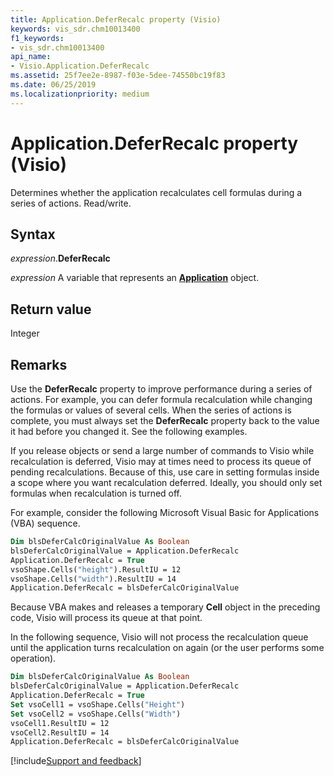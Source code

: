 ```yaml
---
title: Application.DeferRecalc property (Visio)
keywords: vis_sdr.chm10013400
f1_keywords:
- vis_sdr.chm10013400
api_name:
- Visio.Application.DeferRecalc
ms.assetid: 25f7ee2e-8987-f03e-5dee-74550bc19f83
ms.date: 06/25/2019
ms.localizationpriority: medium
---
```



# Application.DeferRecalc property (Visio)

Determines whether the application recalculates cell formulas during a series of actions. Read/write.


## Syntax

_expression_.**DeferRecalc**

_expression_ A variable that represents an **[Application](Visio.Application.md)** object.


## Return value

Integer


## Remarks

Use the **DeferRecalc** property to improve performance during a series of actions. For example, you can defer formula recalculation while changing the formulas or values of several cells. When the series of actions is complete, you must always set the **DeferRecalc** property back to the value it had before you changed it. See the following examples.

If you release objects or send a large number of commands to Visio while recalculation is deferred, Visio may at times need to process its queue of pending recalculations. Because of this, use care in setting formulas inside a scope where you want recalculation deferred. Ideally, you should only set formulas when recalculation is turned off.

For example, consider the following Microsoft Visual Basic for Applications (VBA) sequence.

```vb
Dim blsDeferCalcOriginalValue As Boolean 
blsDeferCalcOriginalValue = Application.DeferRecalc 
Application.DeferRecalc = True 
vsoShape.Cells("height").ResultIU = 12 
vsoShape.Cells("width").ResultIU = 14 
Application.DeferRecalc = blsDeferCalcOriginalValue 

```

Because VBA makes and releases a temporary **Cell** object in the preceding code, Visio will process its queue at that point.

In the following sequence, Visio will not process the recalculation queue until the application turns recalculation on again (or the user performs some operation).

```vb
Dim blsDeferCalcOriginalValue As Boolean 
blsDeferCalcOriginalValue = Application.DeferRecalc 
Application.DeferRecalc = True 
Set vsoCell1 = vsoShape.Cells("Height") 
Set vsoCell2 = vsoShape.Cells("Width") 
vsoCell1.ResultIU = 12 
vsoCell2.ResultIU = 14 
Application.DeferRecalc = blsDeferCalcOriginalValue 

```

[!include[Support and feedback](~/includes/feedback-boilerplate.md)]